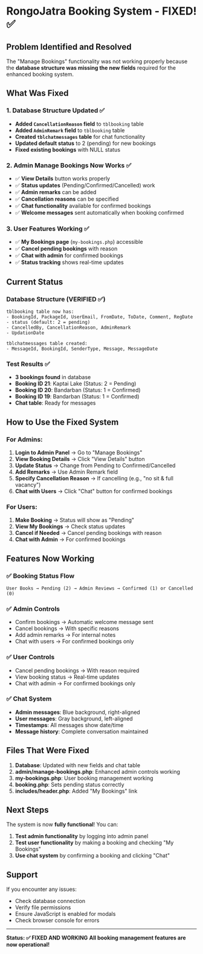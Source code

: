 # RongoJatra Booking System - FIXED! ✅

## Problem Identified and Resolved

The "Manage Bookings" functionality was not working properly because the **database structure was missing the new fields** required for the enhanced booking system.

## What Was Fixed

### 1. Database Structure Updated ✅
- **Added `CancellationReason` field** to `tblbooking` table
- **Added `AdminRemark` field** to `tblbooking` table  
- **Created `tblchatmessages` table** for chat functionality
- **Updated default status** to 2 (pending) for new bookings
- **Fixed existing bookings** with NULL status

### 2. Admin Manage Bookings Now Works ✅
- ✅ **View Details** button works properly
- ✅ **Status updates** (Pending/Confirmed/Cancelled) work
- ✅ **Admin remarks** can be added
- ✅ **Cancellation reasons** can be specified
- ✅ **Chat functionality** available for confirmed bookings
- ✅ **Welcome messages** sent automatically when booking confirmed

### 3. User Features Working ✅
- ✅ **My Bookings page** (`my-bookings.php`) accessible
- ✅ **Cancel pending bookings** with reason
- ✅ **Chat with admin** for confirmed bookings
- ✅ **Status tracking** shows real-time updates

## Current Status

### Database Structure (VERIFIED ✅)
```
tblbooking table now has:
- BookingId, PackageId, UserEmail, FromDate, ToDate, Comment, RegDate
- status (default: 2 = pending)
- CancelledBy, CancellationReason, AdminRemark
- UpdationDate

tblchatmessages table created:
- MessageId, BookingId, SenderType, Message, MessageDate
```

### Test Results ✅
- **3 bookings found** in database
- **Booking ID 21**: Kaptai Lake (Status: 2 = Pending)
- **Booking ID 20**: Bandarban (Status: 1 = Confirmed) 
- **Booking ID 19**: Bandarban (Status: 1 = Confirmed)
- **Chat table**: Ready for messages

## How to Use the Fixed System

### For Admins:
1. **Login to Admin Panel** → Go to "Manage Bookings"
2. **View Booking Details** → Click "View Details" button
3. **Update Status** → Change from Pending to Confirmed/Cancelled
4. **Add Remarks** → Use Admin Remark field
5. **Specify Cancellation Reason** → If cancelling (e.g., "no sit & full vacancy")
6. **Chat with Users** → Click "Chat" button for confirmed bookings

### For Users:
1. **Make Booking** → Status will show as "Pending"
2. **View My Bookings** → Check status updates
3. **Cancel if Needed** → Cancel pending bookings with reason
4. **Chat with Admin** → For confirmed bookings

## Features Now Working

### ✅ Booking Status Flow
```
User Books → Pending (2) → Admin Reviews → Confirmed (1) or Cancelled (0)
```

### ✅ Admin Controls
- Confirm bookings → Automatic welcome message sent
- Cancel bookings → With specific reasons
- Add admin remarks → For internal notes
- Chat with users → For confirmed bookings only

### ✅ User Controls  
- Cancel pending bookings → With reason required
- View booking status → Real-time updates
- Chat with admin → For confirmed bookings only

### ✅ Chat System
- **Admin messages**: Blue background, right-aligned
- **User messages**: Gray background, left-aligned  
- **Timestamps**: All messages show date/time
- **Message history**: Complete conversation maintained

## Files That Were Fixed

1. **Database**: Updated with new fields and chat table
2. **admin/manage-bookings.php**: Enhanced admin controls working
3. **my-bookings.php**: User booking management working
4. **booking.php**: Sets pending status correctly
5. **includes/header.php**: Added "My Bookings" link

## Next Steps

The system is now **fully functional**! You can:

1. **Test admin functionality** by logging into admin panel
2. **Test user functionality** by making a booking and checking "My Bookings"
3. **Use chat system** by confirming a booking and clicking "Chat"

## Support

If you encounter any issues:
- Check database connection
- Verify file permissions
- Ensure JavaScript is enabled for modals
- Check browser console for errors

---

**Status: ✅ FIXED AND WORKING**
**All booking management features are now operational!**
